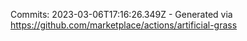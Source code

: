 Commits: 2023-03-06T17:16:26.349Z - Generated via https://github.com/marketplace/actions/artificial-grass
<br>
